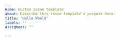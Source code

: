 ```yaml
---
name: Custom issue template
about: Describe this issue template's purpose here.
title: 'Hello Woeld'
labels: ''
assignees: ''

---
```



